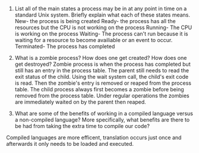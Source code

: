 1. List all of the main states a process may be in at any point in time on a standard Unix system. Briefly explain what each of these states means.
New- the process is being created
Ready- the process has all the resources but the CPU is not working on the process
Running- The CPU is working on the process
Waiting- The process can't run because it is waiting  for a resource to become availiable or an event to occur.
Terminated- The process has completed

2. What is a zombie process? How does one get created? How does one get destroyed?
Zombie process is when the process has completed but still has an entry in the process table. The parent still needs to read the exit status of the child. Using the wait system call, the child's exit code is read. Then the zombie's entry is removed or reaped from the process table.  The child process always first becomes a zombie before being removed from the process table. Under regular operations the zombies are immediately waited on by the parent then reaped.

3. What are some of the benefits of working in a compiled language versus a non-compiled language? More specifically, what benefits are there to be had from taking the extra time to compile our code?

Compiled languages are more efficent, translation occurs just once and afterwards it only needs to be loaded and executed.

